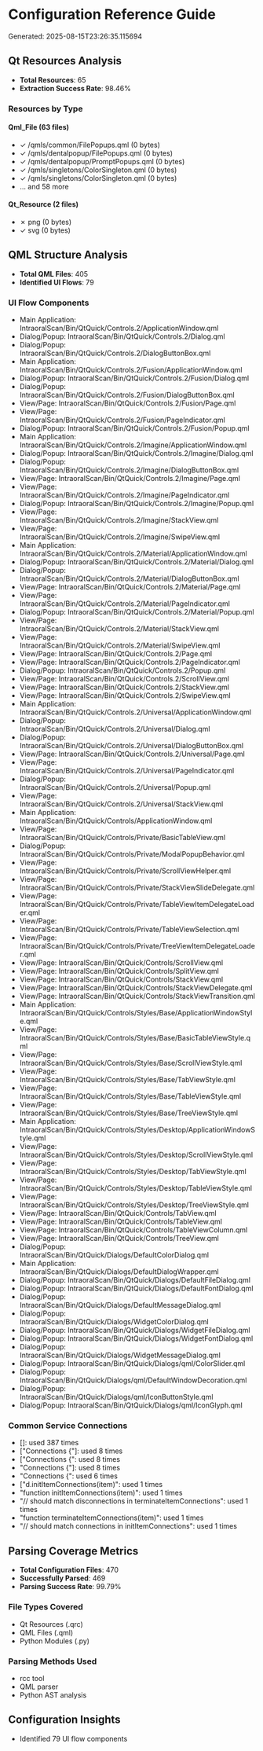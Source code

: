 # Configuration Reference Guide

Generated: 2025-08-15T23:26:35.115694

## Qt Resources Analysis

- **Total Resources**: 65
- **Extraction Success Rate**: 98.46%

### Resources by Type

#### Qml_File (63 files)

- ✓ /qmls/common/FilePopups.qml (0 bytes)
- ✓ /qmls/dentalpopup/FilePopups.qml (0 bytes)
- ✓ /qmls/dentalpopup/PromptPopups.qml (0 bytes)
- ✓ /qmls/singletons/ColorSingleton.qml (0 bytes)
- ✓ /qmls/singletons/ColorSingleton.qml (0 bytes)
- ... and 58 more

#### Qt_Resource (2 files)

- ✗ png (0 bytes)
- ✓ svg (0 bytes)

## QML Structure Analysis

- **Total QML Files**: 405
- **Identified UI Flows**: 79

### UI Flow Components

- Main Application: IntraoralScan/Bin/QtQuick/Controls.2/ApplicationWindow.qml
- Dialog/Popup: IntraoralScan/Bin/QtQuick/Controls.2/Dialog.qml
- Dialog/Popup: IntraoralScan/Bin/QtQuick/Controls.2/DialogButtonBox.qml
- Main Application: IntraoralScan/Bin/QtQuick/Controls.2/Fusion/ApplicationWindow.qml
- Dialog/Popup: IntraoralScan/Bin/QtQuick/Controls.2/Fusion/Dialog.qml
- Dialog/Popup: IntraoralScan/Bin/QtQuick/Controls.2/Fusion/DialogButtonBox.qml
- View/Page: IntraoralScan/Bin/QtQuick/Controls.2/Fusion/Page.qml
- View/Page: IntraoralScan/Bin/QtQuick/Controls.2/Fusion/PageIndicator.qml
- Dialog/Popup: IntraoralScan/Bin/QtQuick/Controls.2/Fusion/Popup.qml
- Main Application: IntraoralScan/Bin/QtQuick/Controls.2/Imagine/ApplicationWindow.qml
- Dialog/Popup: IntraoralScan/Bin/QtQuick/Controls.2/Imagine/Dialog.qml
- Dialog/Popup: IntraoralScan/Bin/QtQuick/Controls.2/Imagine/DialogButtonBox.qml
- View/Page: IntraoralScan/Bin/QtQuick/Controls.2/Imagine/Page.qml
- View/Page: IntraoralScan/Bin/QtQuick/Controls.2/Imagine/PageIndicator.qml
- Dialog/Popup: IntraoralScan/Bin/QtQuick/Controls.2/Imagine/Popup.qml
- View/Page: IntraoralScan/Bin/QtQuick/Controls.2/Imagine/StackView.qml
- View/Page: IntraoralScan/Bin/QtQuick/Controls.2/Imagine/SwipeView.qml
- Main Application: IntraoralScan/Bin/QtQuick/Controls.2/Material/ApplicationWindow.qml
- Dialog/Popup: IntraoralScan/Bin/QtQuick/Controls.2/Material/Dialog.qml
- Dialog/Popup: IntraoralScan/Bin/QtQuick/Controls.2/Material/DialogButtonBox.qml
- View/Page: IntraoralScan/Bin/QtQuick/Controls.2/Material/Page.qml
- View/Page: IntraoralScan/Bin/QtQuick/Controls.2/Material/PageIndicator.qml
- Dialog/Popup: IntraoralScan/Bin/QtQuick/Controls.2/Material/Popup.qml
- View/Page: IntraoralScan/Bin/QtQuick/Controls.2/Material/StackView.qml
- View/Page: IntraoralScan/Bin/QtQuick/Controls.2/Material/SwipeView.qml
- View/Page: IntraoralScan/Bin/QtQuick/Controls.2/Page.qml
- View/Page: IntraoralScan/Bin/QtQuick/Controls.2/PageIndicator.qml
- Dialog/Popup: IntraoralScan/Bin/QtQuick/Controls.2/Popup.qml
- View/Page: IntraoralScan/Bin/QtQuick/Controls.2/ScrollView.qml
- View/Page: IntraoralScan/Bin/QtQuick/Controls.2/StackView.qml
- View/Page: IntraoralScan/Bin/QtQuick/Controls.2/SwipeView.qml
- Main Application: IntraoralScan/Bin/QtQuick/Controls.2/Universal/ApplicationWindow.qml
- Dialog/Popup: IntraoralScan/Bin/QtQuick/Controls.2/Universal/Dialog.qml
- Dialog/Popup: IntraoralScan/Bin/QtQuick/Controls.2/Universal/DialogButtonBox.qml
- View/Page: IntraoralScan/Bin/QtQuick/Controls.2/Universal/Page.qml
- View/Page: IntraoralScan/Bin/QtQuick/Controls.2/Universal/PageIndicator.qml
- Dialog/Popup: IntraoralScan/Bin/QtQuick/Controls.2/Universal/Popup.qml
- View/Page: IntraoralScan/Bin/QtQuick/Controls.2/Universal/StackView.qml
- Main Application: IntraoralScan/Bin/QtQuick/Controls/ApplicationWindow.qml
- View/Page: IntraoralScan/Bin/QtQuick/Controls/Private/BasicTableView.qml
- Dialog/Popup: IntraoralScan/Bin/QtQuick/Controls/Private/ModalPopupBehavior.qml
- View/Page: IntraoralScan/Bin/QtQuick/Controls/Private/ScrollViewHelper.qml
- View/Page: IntraoralScan/Bin/QtQuick/Controls/Private/StackViewSlideDelegate.qml
- View/Page: IntraoralScan/Bin/QtQuick/Controls/Private/TableViewItemDelegateLoader.qml
- View/Page: IntraoralScan/Bin/QtQuick/Controls/Private/TableViewSelection.qml
- View/Page: IntraoralScan/Bin/QtQuick/Controls/Private/TreeViewItemDelegateLoader.qml
- View/Page: IntraoralScan/Bin/QtQuick/Controls/ScrollView.qml
- View/Page: IntraoralScan/Bin/QtQuick/Controls/SplitView.qml
- View/Page: IntraoralScan/Bin/QtQuick/Controls/StackView.qml
- View/Page: IntraoralScan/Bin/QtQuick/Controls/StackViewDelegate.qml
- View/Page: IntraoralScan/Bin/QtQuick/Controls/StackViewTransition.qml
- Main Application: IntraoralScan/Bin/QtQuick/Controls/Styles/Base/ApplicationWindowStyle.qml
- View/Page: IntraoralScan/Bin/QtQuick/Controls/Styles/Base/BasicTableViewStyle.qml
- View/Page: IntraoralScan/Bin/QtQuick/Controls/Styles/Base/ScrollViewStyle.qml
- View/Page: IntraoralScan/Bin/QtQuick/Controls/Styles/Base/TabViewStyle.qml
- View/Page: IntraoralScan/Bin/QtQuick/Controls/Styles/Base/TableViewStyle.qml
- View/Page: IntraoralScan/Bin/QtQuick/Controls/Styles/Base/TreeViewStyle.qml
- Main Application: IntraoralScan/Bin/QtQuick/Controls/Styles/Desktop/ApplicationWindowStyle.qml
- View/Page: IntraoralScan/Bin/QtQuick/Controls/Styles/Desktop/ScrollViewStyle.qml
- View/Page: IntraoralScan/Bin/QtQuick/Controls/Styles/Desktop/TabViewStyle.qml
- View/Page: IntraoralScan/Bin/QtQuick/Controls/Styles/Desktop/TableViewStyle.qml
- View/Page: IntraoralScan/Bin/QtQuick/Controls/Styles/Desktop/TreeViewStyle.qml
- View/Page: IntraoralScan/Bin/QtQuick/Controls/TabView.qml
- View/Page: IntraoralScan/Bin/QtQuick/Controls/TableView.qml
- View/Page: IntraoralScan/Bin/QtQuick/Controls/TableViewColumn.qml
- View/Page: IntraoralScan/Bin/QtQuick/Controls/TreeView.qml
- Dialog/Popup: IntraoralScan/Bin/QtQuick/Dialogs/DefaultColorDialog.qml
- Main Application: IntraoralScan/Bin/QtQuick/Dialogs/DefaultDialogWrapper.qml
- Dialog/Popup: IntraoralScan/Bin/QtQuick/Dialogs/DefaultFileDialog.qml
- Dialog/Popup: IntraoralScan/Bin/QtQuick/Dialogs/DefaultFontDialog.qml
- Dialog/Popup: IntraoralScan/Bin/QtQuick/Dialogs/DefaultMessageDialog.qml
- Dialog/Popup: IntraoralScan/Bin/QtQuick/Dialogs/WidgetColorDialog.qml
- Dialog/Popup: IntraoralScan/Bin/QtQuick/Dialogs/WidgetFileDialog.qml
- Dialog/Popup: IntraoralScan/Bin/QtQuick/Dialogs/WidgetFontDialog.qml
- Dialog/Popup: IntraoralScan/Bin/QtQuick/Dialogs/WidgetMessageDialog.qml
- Dialog/Popup: IntraoralScan/Bin/QtQuick/Dialogs/qml/ColorSlider.qml
- Dialog/Popup: IntraoralScan/Bin/QtQuick/Dialogs/qml/DefaultWindowDecoration.qml
- Dialog/Popup: IntraoralScan/Bin/QtQuick/Dialogs/qml/IconButtonStyle.qml
- Dialog/Popup: IntraoralScan/Bin/QtQuick/Dialogs/qml/IconGlyph.qml

### Common Service Connections

- []: used 387 times
- ["Connections {"]: used 8 times
- ["Connections {": used 8 times
- "Connections {"]: used 8 times
- "Connections {": used 6 times
- ["d.initItemConnections(item)": used 1 times
- "function initItemConnections(item)": used 1 times
- "// should match disconnections in terminateItemConnections": used 1 times
- "function terminateItemConnections(item)": used 1 times
- "// should match connections in initItemConnections": used 1 times

## Parsing Coverage Metrics

- **Total Configuration Files**: 470
- **Successfully Parsed**: 469
- **Parsing Success Rate**: 99.79%

### File Types Covered

- Qt Resources (.qrc)
- QML Files (.qml)
- Python Modules (.py)

### Parsing Methods Used

- rcc tool
- QML parser
- Python AST analysis

## Configuration Insights

- Identified 79 UI flow components
